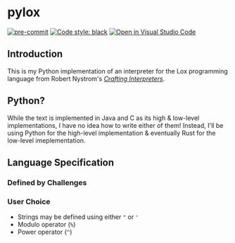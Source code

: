 # pylox
[![pre-commit](https://img.shields.io/badge/pre--commit-enabled-brightgreen?logo=pre-commit&logoColor=white)](https://github.com/pre-commit/pre-commit)
[![Code style: black](https://img.shields.io/badge/code%20style-black-black)](https://github.com/psf/black)
[![Open in Visual Studio Code](https://open.vscode.dev/badges/open-in-vscode.svg)](https://open.vscode.dev/sco1/pylox)

## Introduction
This is my Python implementation of an interpreter for the Lox programming language from Robert Nystrom's *[Crafting Interpreters](https://craftinginterpreters.com/)*.

## Python?
While the text is implemented in Java and C as its high & low-level implementations, I have no idea how to write either of them! Instead, I'll be using Python for the high-level implementation & eventually Rust for the low-level imeplementation.

## Language Specification 
### Defined by Challenges
### User Choice
  * Strings may be defined using either `"` or `'`
  * Modulo operator (`%`)
  * Power operator (`^`)
